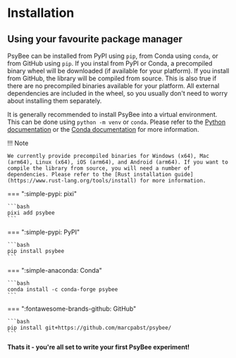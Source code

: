 # Installation

## Using your favourite package manager

PsyBee can be installed from PyPI using `pip`, from Conda using `conda`, or from GitHub using `pip`. If you instal from PyPI or Conda, a precompiled binary wheel will be downloaded (if available for your platform). If you install from GitHub, the library will be compiled from source. This is also true if there are no precompiled binaries available for your platform. All external dependencies are included in the wheel, so you usually don't need to worry about installing them separately.

It is generally recommended to install PsyBee into a virtual environment. This can be done using `python -m venv` or `conda`. Please refer to the [Python documentation](https://docs.python.org/3/library/venv.html) or the [Conda documentation](https://docs.conda.io/projects/conda/en/latest/user-guide/tasks/manage-environments.html) for more information.

!!! Note

    We currently provide precompiled binaries for Windows (x64), Mac (arm64), Linux (x64), iOS (arm64), and Android (arm64). If you want to compile the library from source, you will need a number of dependencies. Please refer to the [Rust installation guide](https://www.rust-lang.org/tools/install) for more information.

=== ":simple-pypi: pixi"

    ```bash
    pixi add psybee
    ```

=== ":simple-pypi: PyPI"

    ```bash
    pip install psybee
    ```

=== ":simple-anaconda: Conda"

    ```bash
    conda install -c conda-forge psybee
    ```

=== ":fontawesome-brands-github: GitHub"

    ```bash
    pip install git+https://github.com/marcpabst/psybee/
    ```

**Thats it - you're all set to write your first PsyBee experiment!**
